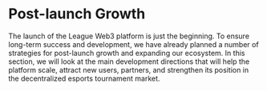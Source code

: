 # Post-launch Growth

The launch of the League Web3 platform is just the beginning. To ensure long-term success and development, we have already planned a number of strategies for post-launch growth and expanding our ecosystem. In this section, we will look at the main development directions that will help the platform scale, attract new users, partners, and strengthen its position in the decentralized esports tournament market.
